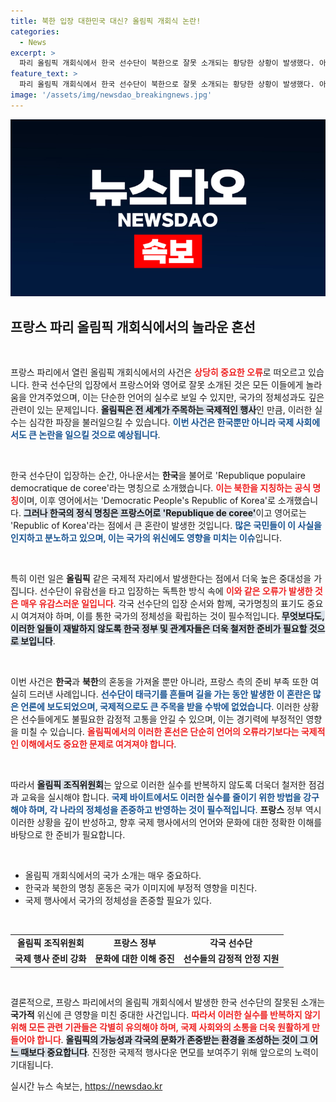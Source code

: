 ```yaml
---
title: 북한 입장 대한민국 대신? 올림픽 개회식 논란!
categories:
  - News
excerpt: >
  파리 올림픽 개회식에서 한국 선수단이 북한으로 잘못 소개되는 황당한 상황이 발생했다. 아나운서는 한국을 영어와 프랑스어 모두 북한으로 명명해 큰 논란을 일으켰다.
feature_text: >
  파리 올림픽 개회식에서 한국 선수단이 북한으로 잘못 소개되는 황당한 상황이 발생했다. 아나운서는 한국을 영어와 프랑스어 모두 북한으로 명명해 큰 논란을 일으켰다.
image: '/assets/img/newsdao_breakingnews.jpg'
---
```


<p><img src="/assets/img/newsdao_breakingnews.jpg" alt="implanttips 속보" /></p>

<h2 data-ke-size="size26">프랑스 파리 올림픽 개회식에서의 놀라운 혼선</h2>

<p data-ke-size="size16">&nbsp;</p>

<p>프랑스 파리에서 열린 올림픽 개회식에서의 사건은 <b><span style="color: #ee2323;">상당히 중요한 오류</span></b>로 떠오르고 있습니다. 한국 선수단의 입장에서 프랑스어와 영어로 잘못 소개된 것은 모든 이들에게 놀라움을 안겨주었으며, 이는 단순한 언어의 실수로 보일 수 있지만, 국가의 정체성과도 깊은 관련이 있는 문제입니다. <b><span style="background-color: #21538527;">올림픽은 전 세계가 주목하는 국제적인 행사</span></b>인 만큼, 이러한 실수는 심각한 파장을 불러일으킬 수 있습니다. <b><span style="color: #1a5490;">이번 사건은 한국뿐만 아니라 국제 사회에서도 큰 논란을 일으킬 것으로 예상됩니다</span></b>.</p>

<p data-ke-size="size16">&nbsp;</p>

<p>한국 선수단이 입장하는 순간, 아나운서는 <b>한국</b>을 불어로 'Republique populaire democratique de coree'라는 명칭으로 소개했습니다. <b><span style="color: #ee2323;">이는 북한을 지칭하는 공식 명칭</span></b>이며, 이후 영어에서는 'Democratic People's Republic of Korea'로 소개했습니다. <b><span style="background-color: #21538527;">그러나 한국의 정식 명칭은 프랑스어로 'Republique de coree'</span></b>이고 영어로는 'Republic of Korea'라는 점에서 큰 혼란이 발생한 것입니다. <b><span style="color: #1a5490;">많은 국민들이 이 사실을 인지하고 분노하고 있으며, 이는 국가의 위신에도 영향을 미치는 이슈</span></b>입니다.</p>

<p data-ke-size="size16">&nbsp;</p>

<p>특히 이런 일은 <b>올림픽</b> 같은 국제적 자리에서 발생한다는 점에서 더욱 높은 중대성을 가집니다. 선수단이 유람선을 타고 입장하는 독특한 방식 속에 <b><span style="color: #ee2323;">이와 같은 오류가 발생한 것은 매우 유감스러운 일입니다</span></b>. 각국 선수단의 입장 순서와 함께, 국가명칭의 표기도 중요시 여겨져야 하며, 이를 통한 국가의 정체성을 확립하는 것이 필수적입니다. <b><span style="background-color: #21538527;">무엇보다도, 이러한 일들이 재발하지 않도록 한국 정부 및 관계자들은 더욱 철저한 준비가 필요할 것으로 보입니다</span></b>.</p>

<p data-ke-size="size16">&nbsp;</p>

<p>이번 사건은 <b>한국</b>과 <b>북한</b>의 혼동을 가져올 뿐만 아니라, 프랑스 측의 준비 부족 또한 여실히 드러낸 사례입니다. <b><span style="color: #1a5490;">선수단이 태극기를 흔들며 길을 가는 동안 발생한 이 혼란은 많은 언론에 보도되었으며, 국제적으로도 큰 주목을 받을 수밖에 없었습니다</span></b>. 이러한 상황은 선수들에게도 불필요한 감정적 고통을 안길 수 있으며, 이는 경기력에 부정적인 영향을 미칠 수 있습니다. <b><span style="color: #ee2323;">올림픽에서의 이러한 혼선은 단순히 언어의 오류라기보다는 국제적인 이해에서도 중요한 문제로 여겨져야 합니다</span></b>.</p>

<p data-ke-size="size16">&nbsp;</p>

<p>따라서 <b><span style="background-color: #21538527;">올림픽 조직위원회</span></b>는 앞으로 이러한 실수를 반복하지 않도록 더욱더 철저한 점검과 교육을 실시해야 합니다. <b><span style="color: #1a5490;">국제 바이트에서도 이러한 실수를 줄이기 위한 방법을 강구해야 하며, 각 나라의 정체성을 존중하고 반영하는 것이 필수적입니다</span></b>. <b>프랑스</b> 정부 역시 이러한 상황을 깊이 반성하고, 향후 국제 행사에서의 언어와 문화에 대한 정확한 이해를 바탕으로 한 준비가 필요합니다. </p>

<p data-ke-size="size16">&nbsp;</p>

<ul>
    <li>올림픽 개회식에서의 국가 소개는 매우 중요하다.</li>
    <li>한국과 북한의 명칭 혼동은 국가 이미지에 부정적 영향을 미친다.</li>
    <li>국제 행사에서 국가의 정체성을 존중할 필요가 있다.</li>
</ul>

<p data-ke-size="size16">&nbsp;</p>

<table style="width: 100%;">
    <tr>
        <td style="text-align: center; height: 17px;"><b>올림픽 조직위원회</b></td>
        <td style="text-align: center; height: 17px;"><b>프랑스 정부</b></td>
        <td style="text-align: center; height: 17px;"><b>각국 선수단</b></td>
    </tr>
    <tr>
        <td style="text-align: center; height: 17px;"><b>국제 행사 준비 강화</b></td>
        <td style="text-align: center; height: 17px;"><b>문화에 대한 이해 증진</b></td>
        <td style="text-align: center; height: 17px;"><b>선수들의 감정적 안정 지원</b></td>
    </tr>
</table>

<p data-ke-size="size16">&nbsp;</p>

<p>결론적으로, 프랑스 파리에서의 올림픽 개회식에서 발생한 한국 선수단의 잘못된 소개는 <b>국가적</b> 위신에 큰 영향을 미친 중대한 사건입니다. <b><span style="color: #ee2323;">따라서 이러한 실수를 반복하지 않기 위해 모든 관련 기관들은 각별히 유의해야 하며, 국제 사회와의 소통을 더욱 원활하게 만들어야 합니다</span></b>. <b><span style="background-color: #21538527;">올림픽의 가능성과 각국의 문화가 존중받는 환경을 조성하는 것이 그 어느 때보다 중요합니다</span></b>. 진정한 국제적 행사다운 면모를 보여주기 위해 앞으로의 노력이 기대됩니다.</p>
실시간 뉴스 속보는, <a href="https://newsdao.kr" rel="dofollow">https://newsdao.kr</a>


